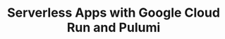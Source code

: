 ---
# Name of the event, <= 60 characters
title: Serverless Apps with Google Cloud Run and Pulumi
meta_desc: Learn how to deploy applications effortlessly on Cloud Run with Pulumi, use containerization with Docker, and manage Google Cloud resources with code.
meta_image:
# A featured webinar will display first in the list.
featured: false

# Webinars with unlisted as true will not be shown on the webinar list
unlisted: false

# Gated webinars will have a registration form and the user will need
# to fill out the form before viewing.
gated: false

# The layout of the landing page.
type: webinars

# External webinars will link to an external page instead of a webinar
# landing/registration page. If the webinar is external you will need
# set the 'block_external_search_index' flag to true so Google does not index
# the webinar page created.
external: false
block_external_search_index: false

# The url slug for the webinar landing page. If this is an external
# webinar, use the external URL as the value here.
url_slug: serverless-apps-with-google-cloud-run-and-pulumi

# Content for the left hand side section of the page.
main:
    # Webinar title.
    title: Serverless Apps with Google Cloud Run and Pulumi

    event_type: workshop # workshop | event

    # URL for embedding a URL for ungated webinars.
    youtube_url: https://www.youtube.com/embed/ozR86AApTyE?rel=0

    # Sortable date. The datetime Hugo will use to sort the webinars in date order.
    sortable_date: 2023-11-30T09:00:00.000-08:00

    # Duration of the webinar.
    duration: 1 hour

    # "virtual" will be shown under "show virtual events only", otherwise shown as City, State (seattle, wa)
    location: virtual

    # Description of the webinar.
    description: |
        Developers who need to deploy their applications often find it tough to ship quickly with many options available for running containerized apps. Cloud Run helps abstract away the complexities of container services and orchestration so you can package and deploy apps while making it easy to scale to meet customer demand.

    learn:
        - How to package your app as a Docker container
        - Defining resources in Google Cloud using Python with Pulumi
        - Running and scaling your application on Cloud Run

    # The webinar presenters
    presenters:
        - name: Monica Rodriguez
          role: Sr Product Manager, Pulumi
          photo: /images/team/monica-rodriguez.jpg
        - name: Jason Smith
          role: Sr Cloud Customer Engineer, Google

    # case-sensitive
    tags:
        level: Beginner # Beginner, Intermediate, Advanced
        topics: ["Google Cloud", "Docker"]
        languages: ["Python"]

# The right hand side form section.
form:
    hubspot_form_id: c39c7789-2dbd-4516-acd2-860ceeb7f12d
    salesforce_campaign_id: 701Du000000Bkp6IAC
---